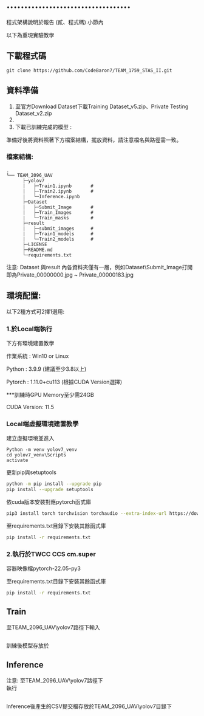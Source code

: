 # ...................................



程式架構說明於報告 (貳、程式碼) 小節內

以下為重現實驗教學

## 下載程式碼
```
git clone https://github.com/CodeBaron7/TEAM_1759_STAS_II.git
```

## 資料準備

1. 至官方Download Dataset下載Training Dataset_v5.zip、Private Testing Dataset_v2.zip
2. 
3. 下載已訓練完成的模型 : 

準備好後將資料照著下方檔案結構，擺放資料，請注意檔名與路徑需一致。
### 檔案結構:
```
.
└── TEAM_2096_UAV
      ├─yolov7
      |   ├─Train1.ipynb       # 
      |   ├─Train2.ipynb       # 
      |   └─Inference.ipynb  
      ├─Dataset
      |   ├─Submit_Image       #
      |   ├─Train_Images       #
      |   └─Train_masks        # 
      ├─result
      |   ├─submit_images      #
      |   ├─Train1_models      # 
      |   └─Train2_models      # 
      ├─LICENSE
      ├─README.md         
      └─requirements.txt
```
注意: Dataset 與result 內各資料夾僅有一層，例如Dataset\Submit_Image打開即為Private_00000000.jpg ~ Private_00000183.jpg

## 環境配置:

   以下2種方式可2擇1選用:

### 1.於Local端執行
   下方有環境建置教學
   
   作業系統 : Win10 or Linux
   
   Python : 3.9.9         (建議至少3.8以上)
   
   Pytorch : 1.11.0+cu113 (根據CUDA Version選擇)
   
   ***訓練時GPU Memory至少需24GB
   
   CUDA Version: 11.5

### Local端虛擬環境建置教學
   建立虛擬環境並進入
```
Python -m venv yolov7_venv
cd yolov7_venv\Scripts
activate
```
   更新pip與setuptools
```sh
python -m pip install --upgrade pip
pip install --upgrade setuptools
```
   依cuda版本安裝對應pytorch函式庫
```sh
pip3 install torch torchvision torchaudio --extra-index-url https://download.pytorch.org/whl/cu113
```
   至requirements.txt目錄下安裝其餘函式庫
```sh
pip install -r requirements.txt
```

### 2.執行於TWCC CCS cm.super
      
   容器映像檔pytorch-22.05-py3
  
   至requirements.txt目錄下安裝其餘函式庫
```sh
pip install -r requirements.txt
```

## Train
   至TEAM_2096_UAV\yolov7路徑下輸入  
```sh

```
   訓練後模型存放於

## Inference
注意:
   至TEAM_2096_UAV\yolov7路徑下  
   執行
```sh

```
Inference後產生的CSV提交檔存放於TEAM_2096_UAV\yolov7目錄下
